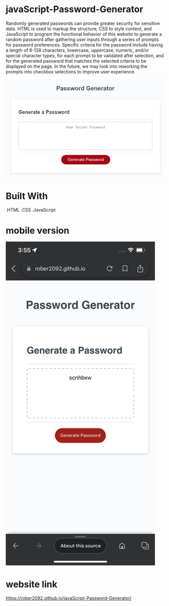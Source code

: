 # javaScript-Password-Generator
Randomly generated passwords can provide greater security for sensitive data. HTML is used to markup the structure, CSS to style content, and JavaScript to program the functional behavior of this website to generate a random password after gathering user inputs through a series of prompts for password preferences. Specific criteria for the password include having a length of 8-128 characters, lowercase, uppercase, numeric, and/or special character types, for each prompt to be validated after selection, and for the generated password that matches the selected criteria to be displayed on the page. In the future, we may look into reworking the prompts into checkbox selections to improve user experience.

  <img src= "./assets/images/IMG_password generator.JPG" />

 # Built With
.HTML
.CSS
.JavaScript
 # mobile version

 <img src= "./assets/images/IMG_mobile screen.PNG" />

  # website link 
  https://rober2092.github.io/javaScript-Password-Generator/